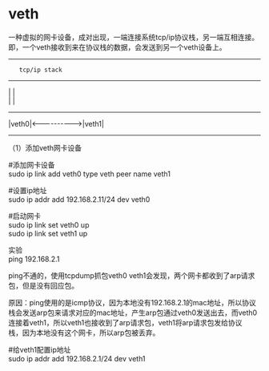 # veth  
一种虚拟的网卡设备，成对出现，一端连接系统tcp/ip协议栈，另一端互相连接。  
即，一个veth接收到来在协议栈的数据，会发送到另一个veth设备上。  
  
  
-------------------------------  
       tcp/ip stack  
--------------------------------  
  |                   |  
  |                   |  
------             ----------  
|veth0|<---------->|veth1|  
-------            ---------  
  
  
  
（1）添加veth网卡设备  
  
#添加网卡设备  
sudo ip link add veth0 type veth peer name veth1  
  
#设置ip地址  
sudo ip addr add 192.168.2.11/24   dev veth0   
  
#启动网卡  
sudo ip link set veth0 up  
sudo ip link set veth1 up  
  
实验  
ping 192.168.2.1  
  
ping不通的，使用tcpdump抓包veth0 veth1会发现，两个网卡都收到了arp请求包，但是没有回应包。  
  
原因：ping使用的是icmp协议，因为本地没有192.168.2.1的mac地址，所以协议栈会发送arp包来请求对应的mac地址，产生arp包通过veth0发送出去，而veth0连接着veth1，所以veth1也接收到了arp请求包，veth1将arp请求包发给协议  
栈，因为本地没有这个网卡，所以arp包被丢弃。  
  
#给veth1配置ip地址  
sudo ip addr add 192.168.2.1/24 dev veth1  
  
  
  
